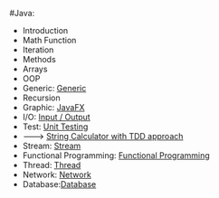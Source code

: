 #Java:
- Introduction
- Math Function
- Iteration
- Methods
- Arrays
- OOP
- Generic: [Generic](https://github.com/mjahanseir/DeepJavaSE/tree/master/src/Generic)
- Recursion
- Graphic: [JavaFX](https://github.com/mjahanseir/DeepJavaSE/tree/master/src/JavaFX)
- I/O:    [Input / Output](https://github.com/mjahanseir/DeepJavaSE/tree/master/src/IO)
- Test:   [Unit Testing](https://github.com/mjahanseir/DeepJavaSE/tree/master/src/UnitTesting)
- --->   [String Calculator with TDD approach](https://github.com/mjahanseir/DeepJavaSE/tree/master/src/StringCalculator)
- Stream: [Stream](https://github.com/mjahanseir/DeepJavaSE/tree/master/src/Stream)
- Functional Programming: [Functional Programming](https://github.com/mjahanseir/DeepJavaSE/tree/master/src/FunctionalProgramming)
- Thread: [Thread](https://github.com/mjahanseir/DeepJavaSE/tree/master/src/Thread)
- Network: [Network](https://github.com/mjahanseir/DeepJavaSE/tree/master/src/Network)
- Database:[Database](https://github.com/mjahanseir/DeepJavaSE/tree/master/src/JDBC)
